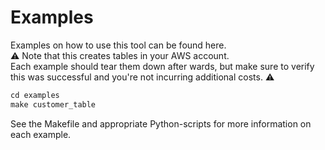 # Examples
Examples on how to use this tool can be found here.  
:warning: Note that this creates tables in your AWS account.  
Each example should tear them down after wards, but make sure to verify this was successful and you're not incurring additional costs. :warning: 

```python
cd examples
make customer_table
```

See the Makefile and appropriate Python-scripts for more information on each example.